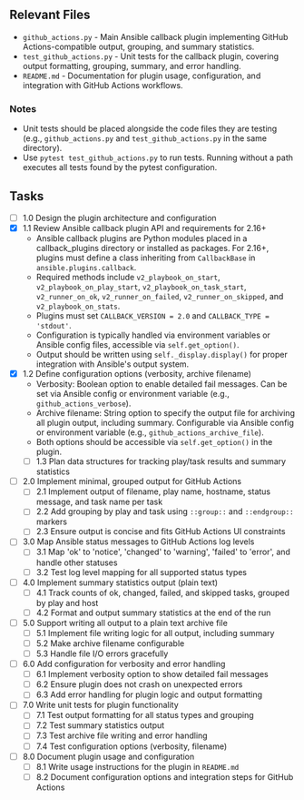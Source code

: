 ## Relevant Files

- `github_actions.py` - Main Ansible callback plugin implementing GitHub Actions-compatible output, grouping, and summary statistics.
- `test_github_actions.py` - Unit tests for the callback plugin, covering output formatting, grouping, summary, and error handling.
- `README.md` - Documentation for plugin usage, configuration, and integration with GitHub Actions workflows.

### Notes

- Unit tests should be placed alongside the code files they are testing (e.g., `github_actions.py` and `test_github_actions.py` in the same directory).
- Use `pytest test_github_actions.py` to run tests. Running without a path executes all tests found by the pytest configuration.

## Tasks


- [ ] 1.0 Design the plugin architecture and configuration
- [x] 1.1 Review Ansible callback plugin API and requirements for 2.16+
  - Ansible callback plugins are Python modules placed in a callback_plugins directory or installed as packages. For 2.16+, plugins must define a class inheriting from `CallbackBase` in `ansible.plugins.callback`.
  - Required methods include `v2_playbook_on_start`, `v2_playbook_on_play_start`, `v2_playbook_on_task_start`, `v2_runner_on_ok`, `v2_runner_on_failed`, `v2_runner_on_skipped`, and `v2_playbook_on_stats`.
  - Plugins must set `CALLBACK_VERSION = 2.0` and `CALLBACK_TYPE = 'stdout'`.
  - Configuration is typically handled via environment variables or Ansible config files, accessible via `self.get_option()`.
  - Output should be written using `self._display.display()` for proper integration with Ansible's output system.
- [x] 1.2 Define configuration options (verbosity, archive filename)
  - Verbosity: Boolean option to enable detailed fail messages. Can be set via Ansible config or environment variable (e.g., `github_actions_verbose`).
  - Archive filename: String option to specify the output file for archiving all plugin output, including summary. Configurable via Ansible config or environment variable (e.g., `github_actions_archive_file`).
  - Both options should be accessible via `self.get_option()` in the plugin.
  - [ ] 1.3 Plan data structures for tracking play/task results and summary statistics

- [ ] 2.0 Implement minimal, grouped output for GitHub Actions
  - [ ] 2.1 Implement output of filename, play name, hostname, status message, and task name per task
  - [ ] 2.2 Add grouping by play and task using `::group::` and `::endgroup::` markers
  - [ ] 2.3 Ensure output is concise and fits GitHub Actions UI constraints

- [ ] 3.0 Map Ansible status messages to GitHub Actions log levels
  - [ ] 3.1 Map 'ok' to 'notice', 'changed' to 'warning', 'failed' to 'error', and handle other statuses
  - [ ] 3.2 Test log level mapping for all supported status types

- [ ] 4.0 Implement summary statistics output (plain text)
  - [ ] 4.1 Track counts of ok, changed, failed, and skipped tasks, grouped by play and host
  - [ ] 4.2 Format and output summary statistics at the end of the run

- [ ] 5.0 Support writing all output to a plain text archive file
  - [ ] 5.1 Implement file writing logic for all output, including summary
  - [ ] 5.2 Make archive filename configurable
  - [ ] 5.3 Handle file I/O errors gracefully

- [ ] 6.0 Add configuration for verbosity and error handling
  - [ ] 6.1 Implement verbosity option to show detailed fail messages
  - [ ] 6.2 Ensure plugin does not crash on unexpected errors
  - [ ] 6.3 Add error handling for plugin logic and output formatting

- [ ] 7.0 Write unit tests for plugin functionality
  - [ ] 7.1 Test output formatting for all status types and grouping
  - [ ] 7.2 Test summary statistics output
  - [ ] 7.3 Test archive file writing and error handling
  - [ ] 7.4 Test configuration options (verbosity, filename)

- [ ] 8.0 Document plugin usage and configuration
  - [ ] 8.1 Write usage instructions for the plugin in `README.md`
  - [ ] 8.2 Document configuration options and integration steps for GitHub Actions
